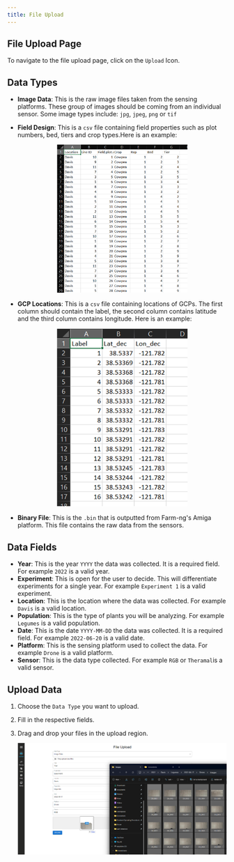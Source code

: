 ```yaml
---
title: File Upload
---
```

## File Upload Page
To navigate to the file upload page, click on the `Upload` Icon.

## Data Types

* **Image Data**: This is the raw image files taken from the sensing platforms. These group of images should be coming from an individual sensor. Some image types include: `jpg`, `jpeg`, `png` or `tif`
  
* **Field Design**: This is a `csv` file containing field properties such as plot numbers, bed, tiers and crop types.Here is an example:
  
    <div style="text-align: center;">
        <img src="_attachments/file-upload/field_design.png" alt="Field Design Example" width="300">
    </div>
        
* **GCP Locations**: This is a `csv` file containing locations of GCPs. The first column should contain the label, the second column contains latitude and the third column contains longitude. Here is an example:
  
    <div style="text-align: center;">
        <img src="_attachments/file-upload/gcp_locations.png" alt="GCP File Example" width="300">
    </div>

* **Binary File**: This is the `.bin` that is outputted from Farm-ng's Amiga platform. This file contains the raw data from the sensors.

## Data Fields

* **Year**: This is the year `YYYY` the data was collected. It is a required field. For example `2022` is a valid year.
* **Experiment**: This is open for the user to decide. This will differentiate experiments for a single year. For example `Experiment 1` is a valid experiment.
* **Location**: This is the location where the data was collected. For example `Davis` is a valid location.
* **Population**: This is the type of plants you will be analyzing. For example `Legumes` is a valid population.
* **Date**: This is the date `YYYY-MM-DD` the data was collected. It is a required field. For example `2022-06-20` is a valid date.
* **Platform**: This is the sensing platform used to collect the data. For example `Drone` is a valid platform.
* **Sensor**: This is the data type collected. For example `RGB` or `Theramal`is a valid sensor.

## Upload Data
   
   1. Choose the `Data Type` you want to upload.
   2. Fill in the respective fields.
   3. Drag and drop your files in the upload region.

        <div style="text-align: center;">
            <img src="_attachments/file-upload/file_upload.png" alt="File Upload Example">
        </div>